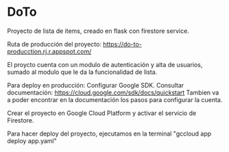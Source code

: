 # DoTo
Proyecto de lista de items, creado en flask con firestore service.

Ruta de producción del proyecto:
https://do-to-producction.rj.r.appspot.com/

El proycto cuenta con un modulo de autenticación y alta de usuarios, sumado al modulo que le da la funcionalidad de lista.

Para deploy en producción:
Configurar Google SDK. Consultar documentación:
https://cloud.google.com/sdk/docs/quickstart
Tambien va a poder encontrar en la documentación los pasos para configurar la cuenta.

Crear el proyecto en Google Cloud Platform y activar el servicio de Firestore.


Para hacer deploy del proyecto, ejecutamos en la terminal "gccloud app deploy app.yaml"

